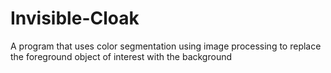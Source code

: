 # Invisible-Cloak
A program that uses color segmentation using image processing to replace the foreground object of interest with the background
